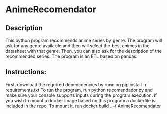 ﻿# AnimeRecomendator
## Description
This python program recommends anime series by genre. The program will ask for any genre available and then will select the best animes in the datasheet with that genre.
Then, you can also ask for the description of the recommended series.
The program is an ETL based on pandas.

## Instructions:
First, download the required depencdencies by running pip install -r requirements.txt
To run the program, run python recomendador.py and make sure your console supports inputs during the program execution.
If you wish to mount a docker image based on this program a dockerfile is included in the repo. To mount it, run docker build . -t AnimeRecomendator
